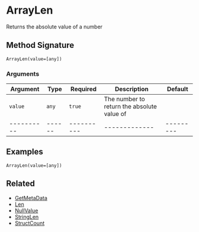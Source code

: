 # ArrayLen

Returns the absolute value of a number

## Method Signature

```
ArrayLen(value=[any])
```

### Arguments

| Argument   | Type   | Required   | Description                                | Default   |
| ---------- | ------ | ---------- | ------------------------------------------ | --------- |
| `value`    | `any`  | `true`     | The number to return the absolute value of |           |
| ---------- | ------ | ---------- | -------------                              | --------- |

## Examples

```
ArrayLen(value=[any])
```

## Related

* [GetMetaData](getmetadata.md)
* [Len](len.md)
* [NullValue](nullvalue.md)
* [StringLen](stringlen.md)
* [StructCount](structcount.md)

